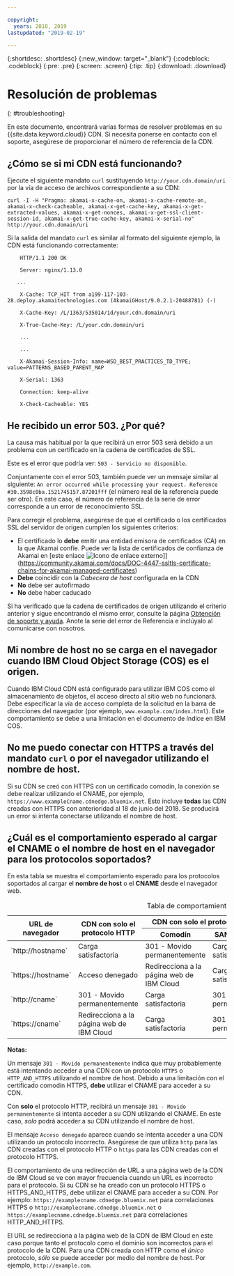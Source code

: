 ```yaml
---

copyright:
  years: 2018, 2019
lastupdated: "2019-02-19"

---
```


{:shortdesc: .shortdesc}
{:new_window: target="_blank"}
{:codeblock: .codeblock}
{:pre: .pre}
{:screen: .screen}
{:tip: .tip}
{:download: .download}

# Resolución de problemas
{: #troubleshooting}

En este documento, encontrará varias formas de resolver problemas en su {{site.data.keyword.cloud}} CDN. Si necesita ponerse en contacto con el soporte, asegúrese de proporcionar el número de referencia de la CDN.

## ¿Cómo se si mi CDN está funcionando?
Ejecute el siguiente mandato `curl` sustituyendo `http://your.cdn.domain/uri` por la vía de acceso de archivos correspondiente a su CDN:

`curl -I -H "Pragma: akamai-x-cache-on, akamai-x-cache-remote-on, akamai-x-check-cacheable, akamai-x-get-cache-key, akamai-x-get-extracted-values, akamai-x-get-nonces, akamai-x-get-ssl-client-session-id, akamai-x-get-true-cache-key, akamai-x-serial-no" http://your.cdn.domain/uri`

Si la salida del mandato `curl` es similar al formato del siguiente ejemplo, la CDN está funcionando correctamente:

```
    HTTP/1.1 200 OK

    Server: nginx/1.13.0

   ...

    X-Cache: TCP_HIT from a199-117-103-28.deploy.akamaitechnologies.com (AkamaiGHost/9.0.2.1-20488781) (-)

    X-Cache-Key: /L/1363/535014/1d/your.cdn.domain/uri

    X-True-Cache-Key: /L/your.cdn.domain/uri

    ...

    ...

    X-Akamai-Session-Info: name=WSD_BEST_PRACTICES_TD_TYPE; value=PATTERNS_BASED_PARENT_MAP

    X-Serial: 1363

    Connection: keep-alive

    X-Check-Cacheable: YES
```

## He recibido un error 503. ¿Por qué?

La causa más habitual por la que recibirá un error 503 será debido a un problema con un certificado en la cadena de certificados de SSL.

Este es el error que podría ver: `503 - Servicio no disponible`.  

Conjuntamente con el error 503, también puede ver un mensaje similar al siguiente: `An error occurred while processing your request. Reference #30.3598c0ba.1521745157.87201fff` (el número real de la referencia puede ser otro). En este caso, el número de referencia de la serie de error corresponde a un error de reconocimiento SSL.

Para corregir el problema, asegúrese de que el certificado o los certificados SSL del servidor de origen cumplen los siguientes criterios:
  * El certificado lo **debe** emitir una entidad emisora de certificados (CA) en la que Akamai confíe. Puede ver la lista de certificados de confianza de Akamai en [este enlace ![Icono de enlace externo](../../icons/launch-glyph.svg "Icono de enlace externo")]](https://community.akamai.com/docs/DOC-4447-ssltls-certificate-chains-for-akamai-managed-certificates)
  * **Debe** coincidir con la *Cabecera de host* configurada en la CDN
  * **No** debe ser autofirmado
  * **No** debe haber caducado

Si ha verificado que la cadena de certificados de origen utilizando el criterio anterior y sigue encontrando el mismo error, consulte la página [Obtención de soporte y ayuda](/docs/infrastructure/CDN/getting-help.html#gettinghelp). Anote la serie del error de Referencia e inclúyalo al comunicarse con nosotros.

## Mi nombre de host no se carga en el navegador cuando IBM Cloud Object Storage (COS) es el origen.

Cuando IBM Cloud CDN está configurado para utilizar IBM COS como el almacenamiento de objetos, el acceso directo al sitio web no funcionará. Debe especificar la vía de acceso completa de la solicitud en la barra de direcciones del navegador (por ejemplo, `www.example.com/index.html`). Este comportamiento se debe a una limitación en el documento de índice en IBM COS.

## No me puedo conectar con HTTPS a través del mandato `curl` o por el navegador utilizando el nombre de host.

Si su CDN se creó con HTTPS con un certificado comodín, la conexión se debe realizar utilizando el CNAME, por ejemplo, `https://www.exampleCname.cdnedge.bluemix.net`. Esto incluye **todas** las CDN creadas con HTTPS con anterioridad al 18 de junio del 2018. Se producirá un error si intenta conectarse utilizando el nombre de host.

## ¿Cuál es el comportamiento esperado al cargar el CNAME o el nombre de host en el navegador para los protocolos soportados?

En esta tabla se muestra el comportamiento esperado para los protocolos soportados al cargar el **nombre de host** o el **CNAME** desde el navegador web.

<table>
<caption caption-side=“top”>Tabla de comportamientos esperados</caption>
<thead>
<tr>
<th rowspan=2 scope="col">URL de navegador</th>
<th rowspan=2 scope="col">CDN con solo el protocolo HTTP</th>
<th colspan=2 scope="col">CDN con solo el protocolo HTTPS</th>
<th colspan=2 scope="col">CDN con HTTP y HTTPS</th>
</tr>
<tr>
<th scope="col"> Comodín </th>
<th scope="col"> SAN compartido </th>
<th scope="col"> Comodín </th>
<th scope="col"> SAN compartido </th>
</tr>
</thead>
<tbody>
<tr>
<td> `http://hostname` </td>
<td> Carga satisfactoria </td>
<td> 301 - Movido permanentemente </td>
<td> Carga satisfactoria </td>
<td> 301 - Movido permanentemente </td>
<td> Carga satisfactoria </td>
</tr>
<tr>
<td> `https://hostname`</td>
<td> Acceso denegado </td>
<td> Redirecciona a la página web de IBM Cloud </td>
<td> Carga satisfactoria </td>
<td> Redirecciona a la página web de IBM Cloud </td>
<td> Carga satisfactoria </td>
</tr>
<tr>
		<td> `http://cname` </td>
		<td> 301 - Movido permanentemente </td>
		<td> Carga satisfactoria </td>
		<td> 301 - Movido permanentemente </td>
		<td> Carga satisfactoria </td>
		<td> 301 - Movido permanentemente </td>
</tr>
<tr>
		<td> `https://cname` </td>
		<td> Redirecciona a la página web de IBM Cloud </td>
		<td> Carga satisfactoria </td>
		<td> 301 - Movido permanentemente </td>
		<td> Carga satisfactoria </td>
		<td> Redirecciona a la página web de IBM Cloud </td>
</tr>
</tbody>
</table>

**Notas:**

Un mensaje `301 - Movido permanentemente` indica que muy probablemente está intentando acceder a una CDN con un protocolo `HTTPS` o `HTTP_AND_HTTPS` utilizando el nombre de host. Debido a una limitación con el certificado comodín HTTPS, **debe** utilizar el CNAME para acceder a su CDN.

Con **solo** el protocolo HTTP, recibirá un mensaje `301 - Movido permanentemente` si intenta acceder a su CDN utilizando el CNAME. En este caso, _solo_ podrá acceder a su CDN utilizando el nombre de host.

El mensaje `Acceso denegado` aparece cuando se intenta acceder a una CDN utilizando un protocolo incorrecto. Asegúrese de que utiliza `http` para las CDN creadas con el protocolo HTTP o `https` para las CDN creadas con el protocolo HTTPS.

El comportamiento de una redirección de URL a una página web de la CDN de IBM Cloud se ve con mayor frecuencia cuando un URL es incorrecto para el protocolo. Si su CDN se ha creado con un protocolo HTTPS o HTTPS_AND_HTTPS, debe utilizar el CNAME para acceder a su CDN. Por ejemplo: `https://examplecname.cdnedge.bluemix.net` para correlaciones HTTPS o `http://examplecname.cdnedge.bluemix.net` o `https://examplecname.cdnedge.bluemix.net` para correlaciones HTTP_AND_HTTPS.

El URL se redirecciona a la página web de la CDN de IBM Cloud en este caso porque tanto el protocolo como el dominio son incorrectos para el protocolo de la CDN. Para una CDN creada con HTTP como el _único_ protocolo, _sólo_ se puede acceder por medio del nombre de host. Por ejemplo, `http://example.com`.
